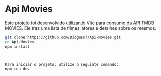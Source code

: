 # Api Movies

Este projeto foi desenvolvido utilizando Vite para consumo da API TMDB MOVIES. Ele traz uma lista de filmes, atores e detalhes sobre os mesmos.

```bash
git clone https://github.com/Diogoss7/Api-Movies.git
cd Api-Movies
npm install



Para iniciar o projeto, utilize o seguinte comando:
npm run dev
